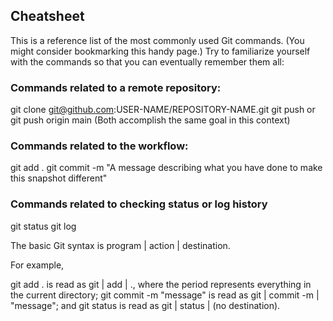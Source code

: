## Cheatsheet
This is a reference list of the most commonly used Git commands. (You might consider bookmarking this handy page.) Try to familiarize yourself with the commands so that you can eventually remember them all:

### Commands related to a remote repository:
git clone git@github.com:USER-NAME/REPOSITORY-NAME.git
git push or git push origin main (Both accomplish the same goal in this context)

### Commands related to the workflow:
git add .
git commit -m "A message describing what you have done to make this snapshot different"

### Commands related to checking status or log history
git status
git log

The basic Git syntax is program | action | destination.

For example,

git add . is read as git | add | ., where the period represents everything in the current directory;
git commit -m "message" is read as git | commit -m | "message"; and
git status is read as git | status | (no destination).